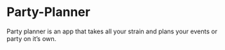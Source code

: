 # Party-Planner
Party planner is an app that takes all your strain and plans your events or party on it’s own.
